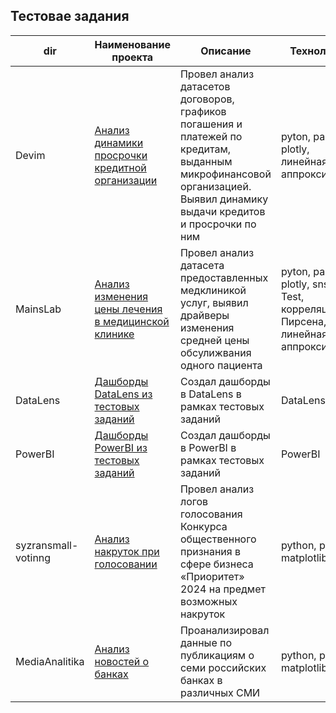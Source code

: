 ## Тестовае задания

| dir| Наименование проекта | Описание | Технологии |
| -- | -------------------- | -------- | ---------- |
| Devim   | [Анализ динамики просрочки кредитной организации](https://github.com/delffine/Pet-projects/tree/main/test_tasks/Devim) | Провел анализ датасетов договоров, графиков погашения и платежей по кредитам, выданным микрофинансовой организацией. Выявил динамику выдачи кредитов и просрочки по ним | pyton, pandas, plotly, линейная аппроксимация |
| MainsLab   | [Анализ изменения цены лечения в медицинской клинике](https://github.com/delffine/Pet-projects/tree/main/test_tasks/MainsLab) | Провел анализ датасета предоставленных медклиникой услуг, выявил драйверы изменения средней цены обсулижвания одного пациента | pyton, pandas, plotly, sns, T-Test, корреляция Пирсена, линейная аппроксимация |
| DataLens   | [Дашборды DataLens из тестовых заданий](https://github.com/delffine/Pet-projects/tree/main/test_tasks/DataLens) | Создал дашборды в DataLens в рамках тестовых заданий |DataLens  |
| PowerBI   | [Дашборды PowerBI из тестовых заданий](https://github.com/delffine/Pet-projects/tree/main/test_tasks/PowerBI) | Создал дашборды в PowerBI в рамках тестовых заданий | PowerBI  |
| syzransmall-votinng   | [Анализ накруток при голосовании](https://github.com/delffine/Pet-projects/tree/main/test_tasks/syzransmall-votinng) | Провел анализ логов голосования Конкурса общественного признания в сфере бизнеса «Приоритет» 2024 на предмет возможных накруток | python, pandas, matplotlib |
| MediaAnalitika   | [Анализ новостей о банках](https://github.com/delffine/Pet-projects/tree/main/test_tasks/MediaAnalitika) | Проанализировал данные по публикациям о семи российских банках в различных СМИ | python, pandas, matplotlib |

